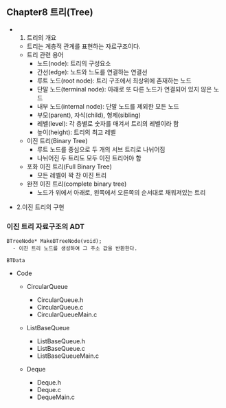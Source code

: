 ## Chapter8 트리(Tree)
  + 1. 트리의 개요
    + 트리는 계층적 관계를 표현하는 자료구조이다.
    + 트리 관련 용어
      + 노드(node): 트리의 구성요소
      + 간선(edge): 노드와 느도를 연결하는 연결선
      + 루트 노드(root node): 트리 구조에서 최상위에 존재하는 노드
      + 단말 노드(terminal node): 아래로 또 다른 노드가 연결되어 있지 않은 노드
      + 내부 노드(internal node): 단말 노드를 제외한 모든 노드
      + 부모(parent), 자식(child), 형제(sibling)
      + 레벨(level): 각 층별로 숫자를 매겨서 트리의 레벨이라 함
      + 높이(height): 트리의 최고 레벨
    + 이진 트리(Binary Tree)
      + 루트 노드를 중심으로 두 개의 서브 트리로 나뉘어짐
      + 나뉘어진 두 트리도 모두 이진 트리어야 함
    + 포화 이진 트리(Full Binary Tree)
      + 모든 레벨이 꽉 찬 이진 트리
    + 완전 이진 트리(complete binary tree)
      + 노드가 위에서 아래로, 왼쪽에서 오른쪽의 순서대로 채워져있는 트리
  
  + 2.이진 트리의 구현  
### 이진 트리 자료구조의 ADT
    BTreeNode* MakeBTreeNode(void);
      - 이진 트리 노드를 생성하여 그 주소 값을 반환한다.

    BTData 



   
    
    
+ Code
  + CircularQueue
    + CircularQueue.h
    + CircularQueue.c
    + CircularQueueMain.c

  + ListBaseQueue
    + ListBaseQueue.h
    + ListBaseQueue.c
    + ListBaseQueueMain.c

  + Deque
    + Deque.h
    + Deque.c
    + DequeMain.c
